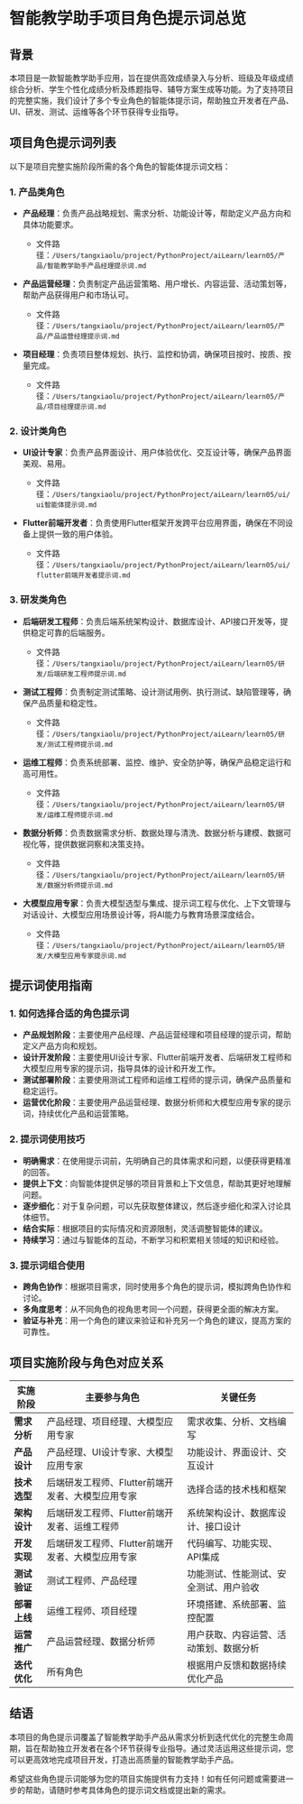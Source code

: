 # 智能教学助手项目角色提示词总览

## 背景
本项目是一款智能教学助手应用，旨在提供高效成绩录入与分析、班级及年级成绩综合分析、学生个性化成绩分析及练题指导、辅导方案生成等功能。为了支持项目的完整实施，我们设计了多个专业角色的智能体提示词，帮助独立开发者在产品、UI、研发、测试、运维等各个环节获得专业指导。

## 项目角色提示词列表
以下是项目完整实施阶段所需的各个角色的智能体提示词文档：

### 1. 产品类角色
- **产品经理**：负责产品战略规划、需求分析、功能设计等，帮助定义产品方向和具体功能要求。
  - 文件路径：`/Users/tangxiaolu/project/PythonProject/aiLearn/learn05/产品/智能教学助手产品经理提示词.md`

- **产品运营经理**：负责制定产品运营策略、用户增长、内容运营、活动策划等，帮助产品获得用户和市场认可。
  - 文件路径：`/Users/tangxiaolu/project/PythonProject/aiLearn/learn05/产品/产品运营经理提示词.md`

- **项目经理**：负责项目整体规划、执行、监控和协调，确保项目按时、按质、按量完成。
  - 文件路径：`/Users/tangxiaolu/project/PythonProject/aiLearn/learn05/产品/项目经理提示词.md`

### 2. 设计类角色
- **UI设计专家**：负责产品界面设计、用户体验优化、交互设计等，确保产品界面美观、易用。
  - 文件路径：`/Users/tangxiaolu/project/PythonProject/aiLearn/learn05/ui/ui智能体提示词.md`

- **Flutter前端开发者**：负责使用Flutter框架开发跨平台应用界面，确保在不同设备上提供一致的用户体验。
  - 文件路径：`/Users/tangxiaolu/project/PythonProject/aiLearn/learn05/ui/flutter前端开发者提示词.md`

### 3. 研发类角色
- **后端研发工程师**：负责后端系统架构设计、数据库设计、API接口开发等，提供稳定可靠的后端服务。
  - 文件路径：`/Users/tangxiaolu/project/PythonProject/aiLearn/learn05/研发/后端研发工程师提示词.md`

- **测试工程师**：负责制定测试策略、设计测试用例、执行测试、缺陷管理等，确保产品质量和稳定性。
  - 文件路径：`/Users/tangxiaolu/project/PythonProject/aiLearn/learn05/研发/测试工程师提示词.md`

- **运维工程师**：负责系统部署、监控、维护、安全防护等，确保产品稳定运行和高可用性。
  - 文件路径：`/Users/tangxiaolu/project/PythonProject/aiLearn/learn05/研发/运维工程师提示词.md`

- **数据分析师**：负责数据需求分析、数据处理与清洗、数据分析与建模、数据可视化等，提供数据洞察和决策支持。
  - 文件路径：`/Users/tangxiaolu/project/PythonProject/aiLearn/learn05/研发/数据分析师提示词.md`

- **大模型应用专家**：负责大模型选型与集成、提示词工程与优化、上下文管理与对话设计、大模型应用场景设计等，将AI能力与教育场景深度结合。
  - 文件路径：`/Users/tangxiaolu/project/PythonProject/aiLearn/learn05/研发/大模型应用专家提示词.md`

## 提示词使用指南

### 1. 如何选择合适的角色提示词
- **产品规划阶段**：主要使用产品经理、产品运营经理和项目经理的提示词，帮助定义产品方向和规划。
- **设计开发阶段**：主要使用UI设计专家、Flutter前端开发者、后端研发工程师和大模型应用专家的提示词，指导具体的设计和开发工作。
- **测试部署阶段**：主要使用测试工程师和运维工程师的提示词，确保产品质量和稳定运行。
- **运营优化阶段**：主要使用产品运营经理、数据分析师和大模型应用专家的提示词，持续优化产品和运营策略。

### 2. 提示词使用技巧
- **明确需求**：在使用提示词前，先明确自己的具体需求和问题，以便获得更精准的回答。
- **提供上下文**：向智能体提供足够的项目背景和上下文信息，帮助其更好地理解问题。
- **逐步细化**：对于复杂问题，可以先获取整体建议，然后逐步细化和深入讨论具体细节。
- **结合实际**：根据项目的实际情况和资源限制，灵活调整智能体的建议。
- **持续学习**：通过与智能体的互动，不断学习和积累相关领域的知识和经验。

### 3. 提示词组合使用
- **跨角色协作**：根据项目需求，同时使用多个角色的提示词，模拟跨角色协作和讨论。
- **多角度思考**：从不同角色的视角思考同一个问题，获得更全面的解决方案。
- **验证与补充**：用一个角色的建议来验证和补充另一个角色的建议，提高方案的可靠性。

## 项目实施阶段与角色对应关系

| 实施阶段       | 主要参与角色                                       | 关键任务                                       |
|----------------|----------------------------------------------------|------------------------------------------------|
| **需求分析**   | 产品经理、项目经理、大模型应用专家                 | 需求收集、分析、文档编写                       |
| **产品设计**   | 产品经理、UI设计专家、大模型应用专家               | 功能设计、界面设计、交互设计                   |
| **技术选型**   | 后端研发工程师、Flutter前端开发者、大模型应用专家 | 选择合适的技术栈和框架                         |
| **架构设计**   | 后端研发工程师、Flutter前端开发者、运维工程师     | 系统架构设计、数据库设计、接口设计             |
| **开发实现**   | 后端研发工程师、Flutter前端开发者、大模型应用专家 | 代码编写、功能实现、API集成                    |
| **测试验证**   | 测试工程师、产品经理                               | 功能测试、性能测试、安全测试、用户验收         |
| **部署上线**   | 运维工程师、项目经理                               | 环境搭建、系统部署、监控配置                   |
| **运营推广**   | 产品运营经理、数据分析师                           | 用户获取、内容运营、活动策划、数据分析         |
| **迭代优化**   | 所有角色                                           | 根据用户反馈和数据持续优化产品                 |

## 结语
本项目的角色提示词覆盖了智能教学助手产品从需求分析到迭代优化的完整生命周期，旨在帮助独立开发者在各个环节获得专业指导。通过灵活运用这些提示词，您可以更高效地完成项目开发，打造出高质量的智能教学助手产品。

希望这些角色提示词能够为您的项目实施提供有力支持！如有任何问题或需要进一步的帮助，请随时参考具体角色的提示词文档或提出新的需求。